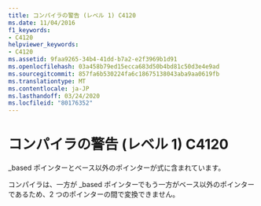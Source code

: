 ```yaml
---
title: コンパイラの警告 (レベル 1) C4120
ms.date: 11/04/2016
f1_keywords:
- C4120
helpviewer_keywords:
- C4120
ms.assetid: 9faa9265-34b4-41dd-b7a2-e2f3969b1d91
ms.openlocfilehash: 03a458b79ed15ecca683d50b4bd81c50d3e4e9ad
ms.sourcegitcommit: 857fa6b530224fa6c18675138043aba9aa0619fb
ms.translationtype: MT
ms.contentlocale: ja-JP
ms.lasthandoff: 03/24/2020
ms.locfileid: "80176352"
---
```

# <a name="compiler-warning-level-1-c4120"></a>コンパイラの警告 (レベル 1) C4120

_based ポインターとベース以外のポインターが式に含まれています。

コンパイラは、一方が _based ポインターでもう一方がベース以外のポインターであるため、2 つのポインターの間で変換できません。
